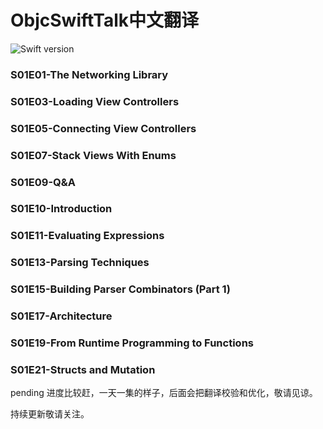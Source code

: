 # ObjcSwiftTalk中文翻译
![Swift version](https://img.shields.io/badge/swift-4.0-orange.svg)

### S01E01-The Networking Library
### S01E03-Loading View Controllers
### S01E05-Connecting View Controllers
### S01E07-Stack Views With Enums
### S01E09-Q&A
### S01E10-Introduction
### S01E11-Evaluating Expressions
### S01E13-Parsing Techniques
### S01E15-Building Parser Combinators (Part 1)
### S01E17-Architecture
### S01E19-From Runtime Programming to Functions
### S01E21-Structs and Mutation
pending
进度比较赶，一天一集的样子，后面会把翻译校验和优化，敬请见谅。

持续更新敬请关注。


